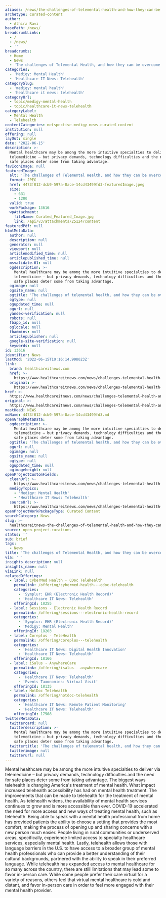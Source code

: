 ```yaml
---
aliases: /news/the-challenges-of-telemental-health-and-how-they-can-be-overcome
archetype: curated-content
author:
  - Athira Ravi
basePath: /news/
breadcrumbLinks:
  - /
  - /news/
  - ''
breadcrumbs:
  - Home
  - News
  - 'The challenges of Telemental Health, and how they can be overcome'
categories:
  - 'Medigy: Mental Health'
  - 'Healthcare IT News: Telehealth'
categorySlug:
  - 'medigy: mental health'
  - 'healthcare it news: telehealth'
categoryUrl:
  - topic/medigy-mental-health
  - topic/healthcare-it-news-telehealth
categoryLabel:
  - Mental Health
  - Telehealth
contentCategories: netspective-medigy-news-curated-content
institution: null
offering: null
layOut: single
date: '2022-06-15'
description: >-
  Mental healthcare may be among the more intuitive specialties to deliver via
  telemedicine – but privacy demands, technology difficulties and the need for
  safe places deter some from taking advantage. 
favIconImage: null
featuredImage:
  alt: 'The challenges of Telemental Health, and how they can be overcome'
  format: JPEG
  href: 4473f012-dcb9-597a-8ace-14cd43499fd3-featuredImage.jpeg
  size:
    - 631
    - 1200
  valid: true
  workPackage: 13616
  wpAttachment:
    fileName: Curated_Featured_Image.jpg
    link: /api/v3/attachments/25124/content
featuredPdf: null
htmlMetaData:
  author: null
  description: null
  generator: null
  viewport: null
  articlemodified_time: null
  articlepublished_time: null
  msvalidate.01: null
  ogdescription: >-
    Mental healthcare may be among the more intuitive specialties to deliver via
    telemedicine – but privacy demands, technology difficulties and the need for
    safe places deter some from taking advantage.
  ogimage: null
  ogsite_name: null
  ogtitle: 'The challenges of telemental health, and how they can be overcome'
  ogtype: null
  ogupdated_time: null
  ogurl: null
  yandex-verification: null
  robots: null
  fbapp_id: null
  oglocale: null
  fbadmins: null
  articlepublisher: null
  google-site-verification: null
  keywords: null
id: 13616
identifier: News
lastMod: '2022-06-15T10:16:14.998023Z'
link:
  brand: healthcareitnews.com
  href: >-
    https://www.healthcareitnews.com/news/challenges-telemental-health-and-how-they-can-be-improved
  original: >-
    https://www.healthcareitnews.com/news/challenges-telemental-health-and-how-they-can-be-improved
href: >-
  https://www.healthcareitnews.com/news/challenges-telemental-health-and-how-they-can-be-improved
original: >-
  https://www.healthcareitnews.com/news/challenges-telemental-health-and-how-they-can-be-improved
mastHead: NEWS
mdName: 4473f012-dcb9-597a-8ace-14cd43499fd3.md
openGraphMetaData:
  ogdescription: >-
    Mental healthcare may be among the more intuitive specialties to deliver via
    telemedicine – but privacy demands, technology difficulties and the need for
    safe places deter some from taking advantage.
  ogtitle: 'The challenges of telemental health, and how they can be overcome'
  ogurl: null
  ogimage: null
  ogsite_name: null
  ogtype: null
  ogupdated_time: null
  ogimageheight: null
openProjectCustomFields:
  cleanUrl: >-
    https://www.healthcareitnews.com/news/challenges-telemental-health-and-how-they-can-be-improved
  medigyTopics:
    - 'Medigy: Mental Health'
    - 'Healthcare IT News: Telehealth'
  sourceUrl: >-
    https://www.healthcareitnews.com/news/challenges-telemental-health-and-how-they-can-be-improved
openProjectWorkPackageType: Curated Content
searchCategory: News
slug: >-
  healthcareitnews-the-challenges-of-telemental-health-and-how-they-can-be-overcome
source: open-project-curations
status: ''
sub: brief
tags:
  - News
title: 'The challenges of Telemental Health, and how they can be overcome'
via: ' '
insights_description: null
insights_name: null
viaLink: null
relatedOfferings:
  - label: CyberMed Health - CDoc Telehealth
    permalink: /offering/cybermed-health---cdoc-telehealth
    categories:
      - 'Symplur: EHR (Electronic Health Record)'
      - 'Healthcare IT News: Telehealth'
    offeringId: 18255
  - label: Sessions - Electronic Health Record
    permalink: /offering/sessions---electronic-health-record
    categories:
      - 'Symplur: EHR (Electronic Health Record)'
      - 'Medigy: Mental Health'
    offeringId: 18203
  - label: Coreplus - TeleHealth
    permalink: /offering/coreplus---telehealth
    categories:
      - 'Healthcare IT News: Digital Health Innovation'
      - 'Healthcare IT News: Telehealth'
    offeringId: 18166
  - label: iSalus - AnywhereCare
    permalink: /offering/isalus---anywherecare
    categories:
      - 'Healthcare IT News: Telehealth'
      - 'Events Taxonomies: Virtual Visit'
    offeringId: 18135
  - label: HotDoc Telehealth
    permalink: /offering/hotdoc-telehealth
    categories:
      - 'Healthcare IT News: Remote Patient Monitoring'
      - 'Healthcare IT News: Telehealth'
    offeringId: 17508
twitterMetaData:
  twittercard: null
  twitterdescription: >-
    Mental healthcare may be among the more intuitive specialties to deliver via
    telemedicine – but privacy demands, technology difficulties and the need for
    safe places deter some from taking advantage.
  twittertitle: 'The challenges of telemental health, and how they can be overcome'
  twitterimage: null
  twitterurl: null
---
```

<p>Mental healthcare may be among the more intuitive specialties to deliver via telemedicine – but privacy demands, technology difficulties and the need for safe places deter some from taking advantage. The biggest ways telehealth is changing America's treatment of mental health.
What impact increased telehealth accessibility has had on mental health treatment.
The improvements that can be made to telehealth for the treatment of mental health.
As telehealth widens, the availability of mental health services continues to grow and is more accessible than ever.
COVID-19 accelerated the need for more access and new ways of treating mental health, such as telehealth.
Being able to speak with a mental health professional from home has provided patients the ability to choose a setting that provides the most comfort, making the process of opening up and sharing concerns with a new person much easier. People living in rural communities or underserved areas, specifically, experience limited access to specialty healthcare services, especially mental health.
Lastly, telehealth allows those with language barriers in the U.S. to have access to a broader group of mental health professionals who can provide a better understanding of their cultural backgrounds, partnered with the ability to speak in their preferred language.
 While telehealth has expanded access to mental healthcare for so many across the country, there are still limitations that may lead some to favor in-person care.
While some people prefer their care virtual for a variety of reasons, others feel that virtual mental healthcare is cold and distant, and favor in-person care in order to feel more engaged with their mental health provider.</p>